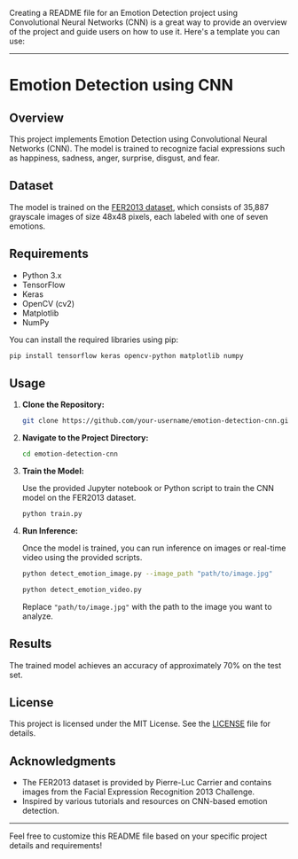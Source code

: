 Creating a README file for an Emotion Detection project using Convolutional Neural Networks (CNN) is a great way to provide an overview of the project and guide users on how to use it. Here's a template you can use:

---

# Emotion Detection using CNN

## Overview

This project implements Emotion Detection using Convolutional Neural Networks (CNN). The model is trained to recognize facial expressions such as happiness, sadness, anger, surprise, disgust, and fear.

## Dataset

The model is trained on the [FER2013 dataset](https://www.kaggle.com/deadskull7/fer2013), which consists of 35,887 grayscale images of size 48x48 pixels, each labeled with one of seven emotions.

## Requirements

- Python 3.x
- TensorFlow
- Keras
- OpenCV (cv2)
- Matplotlib
- NumPy

You can install the required libraries using pip:

```bash
pip install tensorflow keras opencv-python matplotlib numpy
```

## Usage

1. **Clone the Repository:**

    ```bash
    git clone https://github.com/your-username/emotion-detection-cnn.git
    ```

2. **Navigate to the Project Directory:**

    ```bash
    cd emotion-detection-cnn
    ```

3. **Train the Model:**

    Use the provided Jupyter notebook or Python script to train the CNN model on the FER2013 dataset.

    ```bash
    python train.py
    ```

4. **Run Inference:**

    Once the model is trained, you can run inference on images or real-time video using the provided scripts.

    ```bash
    python detect_emotion_image.py --image_path "path/to/image.jpg"
    ```

    ```bash
    python detect_emotion_video.py
    ```

    Replace `"path/to/image.jpg"` with the path to the image you want to analyze.

## Results

The trained model achieves an accuracy of approximately 70% on the test set.

## License

This project is licensed under the MIT License. See the [LICENSE](LICENSE) file for details.

## Acknowledgments

- The FER2013 dataset is provided by Pierre-Luc Carrier and contains images from the Facial Expression Recognition 2013 Challenge.
- Inspired by various tutorials and resources on CNN-based emotion detection.

---

Feel free to customize this README file based on your specific project details and requirements!
